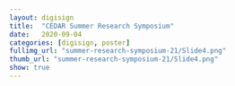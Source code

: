 ```yaml
---
layout: digisign
title:  "CEDAR Summer Research Symposium"
date:   2020-09-04
categories: [digisign, poster]
fullimg_url: "summer-research-symposium-21/Slide4.png"
thumb_url: "summer-research-symposium-21/Slide4.png"
show: true
---
```

